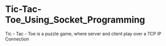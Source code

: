 # Tic-Tac-Toe_Using_Socket_Programming
Tic - Tac - Toe is a puzzle game, where server and client play over a TCP IP Connection
